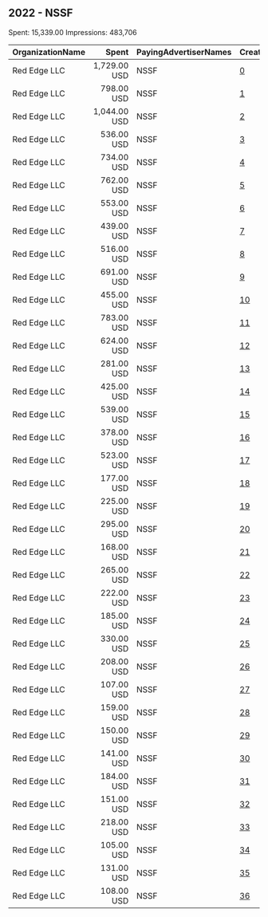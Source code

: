 ## 2022 - NSSF 
Spent: 15,339.00
Impressions: 483,706

|OrganizationName|Spent|PayingAdvertiserNames|CreativeUrls|Impressions|Genders|AgeBrackets|CountryCodes|BillingAddresses|CandidateBallotInformation|
|:---|---:|:---|:---|---:|:---|:---|:---|:---|:---|
|Red Edge LLC|1,729.00 USD|NSSF|[0](https://www.snap.com/political-ads/asset/55d57d92a2c94901e39082d8cec716b328a387db4ef5ca00c1f999cfbe9e9ffc?mediaType=mp4)|66,810|FEMALE|25-49|united states|"2300 Clarendon Blvd,Arlington,22201,US"||
|Red Edge LLC|798.00 USD|NSSF|[1](https://www.snap.com/political-ads/asset/c27b90e2373b7e6a9eae7c4fea4fe3343fe20fb8c9094f85b12ec3bbe84840e1?mediaType=mp4)|31,323|FEMALE|25+|united states|"2300 Clarendon Blvd,Arlington,22201,US"||
|Red Edge LLC|1,044.00 USD|NSSF|[2](https://www.snap.com/political-ads/asset/55d57d92a2c94901e39082d8cec716b328a387db4ef5ca00c1f999cfbe9e9ffc?mediaType=mp4)|25,426|FEMALE|25-49|united states|"2300 Clarendon Blvd,Arlington,22201,US"||
|Red Edge LLC|536.00 USD|NSSF|[3](https://www.snap.com/political-ads/asset/2052f6bce23a2545316d5a8897c0495d6bd83760cdcd6f17d833b59dcef4e4a9?mediaType=mp4)|23,624|FEMALE|25-49|united states|"2300 Clarendon Blvd,Arlington,22201,US"||
|Red Edge LLC|734.00 USD|NSSF|[4](https://www.snap.com/political-ads/asset/c27b90e2373b7e6a9eae7c4fea4fe3343fe20fb8c9094f85b12ec3bbe84840e1?mediaType=mp4)|21,001|FEMALE|25-49|united states|"2300 Clarendon Blvd,Arlington,22201,US"||
|Red Edge LLC|762.00 USD|NSSF|[5](https://www.snap.com/political-ads/asset/55d57d92a2c94901e39082d8cec716b328a387db4ef5ca00c1f999cfbe9e9ffc?mediaType=mp4)|19,452|FEMALE|25+|united states|"2300 Clarendon Blvd,Arlington,22201,US"||
|Red Edge LLC|553.00 USD|NSSF|[6](https://www.snap.com/political-ads/asset/6d2051839055601d9b376a8f8ab4c9cb9b135863fa55d14449309ca69ee324f8?mediaType=mp4)|18,500|FEMALE|25-49|united states|"2300 Clarendon Blvd,Arlington,22201,US"||
|Red Edge LLC|439.00 USD|NSSF|[7](https://www.snap.com/political-ads/asset/1618541b54fe36e095a583b8dfd48b3fcc4954c9292068575c4311a3da786c45?mediaType=mp4)|17,017|FEMALE|25+|united states|"2300 Clarendon Blvd,Arlington,22201,US"||
|Red Edge LLC|516.00 USD|NSSF|[8](https://www.snap.com/political-ads/asset/5ee293af0bd191b2c87683de0a8a67887f2f419ad86169ec168297b718040da4?mediaType=mp4)|17,016|FEMALE|25-49|united states|"2300 Clarendon Blvd,Arlington,22201,US"||
|Red Edge LLC|691.00 USD|NSSF|[9](https://www.snap.com/political-ads/asset/6d2051839055601d9b376a8f8ab4c9cb9b135863fa55d14449309ca69ee324f8?mediaType=mp4)|16,999|FEMALE|25-49|united states|"2300 Clarendon Blvd,Arlington,22201,US"||
|Red Edge LLC|455.00 USD|NSSF|[10](https://www.snap.com/political-ads/asset/1618541b54fe36e095a583b8dfd48b3fcc4954c9292068575c4311a3da786c45?mediaType=mp4)|16,666|FEMALE|25+|united states|"2300 Clarendon Blvd,Arlington,22201,US"||
|Red Edge LLC|783.00 USD|NSSF|[11](https://www.snap.com/political-ads/asset/18fd2c40dd54a6a531e45d96b25457ed8ba54976dbfaf9044acd30d268212fe8?mediaType=mp4)|16,119|FEMALE|25-49|united states|"2300 Clarendon Blvd,Arlington,22201,US"||
|Red Edge LLC|624.00 USD|NSSF|[12](https://www.snap.com/political-ads/asset/2052f6bce23a2545316d5a8897c0495d6bd83760cdcd6f17d833b59dcef4e4a9?mediaType=mp4)|13,378|FEMALE|25-49|united states|"2300 Clarendon Blvd,Arlington,22201,US"||
|Red Edge LLC|281.00 USD|NSSF|[13](https://www.snap.com/political-ads/asset/55d57d92a2c94901e39082d8cec716b328a387db4ef5ca00c1f999cfbe9e9ffc?mediaType=mp4)|12,676|FEMALE|25-49|united states|"2300 Clarendon Blvd,Arlington,22201,US"||
|Red Edge LLC|425.00 USD|NSSF|[14](https://www.snap.com/political-ads/asset/5ee293af0bd191b2c87683de0a8a67887f2f419ad86169ec168297b718040da4?mediaType=mp4)|12,426|FEMALE|25-49|united states|"2300 Clarendon Blvd,Arlington,22201,US"||
|Red Edge LLC|539.00 USD|NSSF|[15](https://www.snap.com/political-ads/asset/ed617c658cdd06d0e847d7b2b72bfc86d31e6a774aa60c72d4f94235744104d1?mediaType=mp4)|12,410|FEMALE|25-49|united states|"2300 Clarendon Blvd,Arlington,22201,US"||
|Red Edge LLC|378.00 USD|NSSF|[16](https://www.snap.com/political-ads/asset/d47fef179884d466fac7017574470347ebee8bb03f5624134b4f1c41a4389caa?mediaType=mp4)|12,394||35+|united states|"2300 Clarendon Blvd,Arlington,22201,US"||
|Red Edge LLC|523.00 USD|NSSF|[17](https://www.snap.com/political-ads/asset/55d57d92a2c94901e39082d8cec716b328a387db4ef5ca00c1f999cfbe9e9ffc?mediaType=mp4)|12,049|FEMALE|25-49|united states|"2300 Clarendon Blvd,Arlington,22201,US"||
|Red Edge LLC|177.00 USD|NSSF|[18](https://www.snap.com/political-ads/asset/2052f6bce23a2545316d5a8897c0495d6bd83760cdcd6f17d833b59dcef4e4a9?mediaType=mp4)|10,894|FEMALE|25-49|united states|"2300 Clarendon Blvd,Arlington,22201,US"||
|Red Edge LLC|225.00 USD|NSSF|[19](https://www.snap.com/political-ads/asset/55d57d92a2c94901e39082d8cec716b328a387db4ef5ca00c1f999cfbe9e9ffc?mediaType=mp4)|9,666|FEMALE|25+|united states|"2300 Clarendon Blvd,Arlington,22201,US"||
|Red Edge LLC|295.00 USD|NSSF|[20](https://www.snap.com/political-ads/asset/5ee293af0bd191b2c87683de0a8a67887f2f419ad86169ec168297b718040da4?mediaType=mp4)|8,456|FEMALE|25-49|united states|"2300 Clarendon Blvd,Arlington,22201,US"||
|Red Edge LLC|168.00 USD|NSSF|[21](https://www.snap.com/political-ads/asset/ed617c658cdd06d0e847d7b2b72bfc86d31e6a774aa60c72d4f94235744104d1?mediaType=mp4)|8,378|FEMALE|25+|united states|"2300 Clarendon Blvd,Arlington,22201,US"||
|Red Edge LLC|265.00 USD|NSSF|[22](https://www.snap.com/political-ads/asset/2052f6bce23a2545316d5a8897c0495d6bd83760cdcd6f17d833b59dcef4e4a9?mediaType=mp4)|7,873||35+|united states|"2300 Clarendon Blvd,Arlington,22201,US"||
|Red Edge LLC|222.00 USD|NSSF|[23](https://www.snap.com/political-ads/asset/c27b90e2373b7e6a9eae7c4fea4fe3343fe20fb8c9094f85b12ec3bbe84840e1?mediaType=mp4)|7,355|FEMALE|25-49|united states|"2300 Clarendon Blvd,Arlington,22201,US"||
|Red Edge LLC|185.00 USD|NSSF|[24](https://www.snap.com/political-ads/asset/2052f6bce23a2545316d5a8897c0495d6bd83760cdcd6f17d833b59dcef4e4a9?mediaType=mp4)|6,943|FEMALE|25-49|united states|"2300 Clarendon Blvd,Arlington,22201,US"||
|Red Edge LLC|330.00 USD|NSSF|[25](https://www.snap.com/political-ads/asset/55d57d92a2c94901e39082d8cec716b328a387db4ef5ca00c1f999cfbe9e9ffc?mediaType=mp4)|6,391|FEMALE|25-49|united states|"2300 Clarendon Blvd,Arlington,22201,US"||
|Red Edge LLC|208.00 USD|NSSF|[26](https://www.snap.com/political-ads/asset/55d57d92a2c94901e39082d8cec716b328a387db4ef5ca00c1f999cfbe9e9ffc?mediaType=mp4)|6,288|FEMALE|25-45|united states|"2300 Clarendon Blvd,Arlington,22201,US"||
|Red Edge LLC|107.00 USD|NSSF|[27](https://www.snap.com/political-ads/asset/ed617c658cdd06d0e847d7b2b72bfc86d31e6a774aa60c72d4f94235744104d1?mediaType=mp4)|5,813|FEMALE|25-49|united states|"2300 Clarendon Blvd,Arlington,22201,US"||
|Red Edge LLC|159.00 USD|NSSF|[28](https://www.snap.com/political-ads/asset/78ecdd1929d9e88fb8af99ee3166802cffa055644ddd8dedbfcc99fbb357b2cd?mediaType=mp4)|5,373|FEMALE|25-49|united states|"2300 Clarendon Blvd,Arlington,22201,US"||
|Red Edge LLC|150.00 USD|NSSF|[29](https://www.snap.com/political-ads/asset/55d57d92a2c94901e39082d8cec716b328a387db4ef5ca00c1f999cfbe9e9ffc?mediaType=mp4)|5,171|FEMALE|25-49|united states|"2300 Clarendon Blvd,Arlington,22201,US"||
|Red Edge LLC|141.00 USD|NSSF|[30](https://www.snap.com/political-ads/asset/c27b90e2373b7e6a9eae7c4fea4fe3343fe20fb8c9094f85b12ec3bbe84840e1?mediaType=mp4)|5,054||35+|united states|"2300 Clarendon Blvd,Arlington,22201,US"||
|Red Edge LLC|184.00 USD|NSSF|[31](https://www.snap.com/political-ads/asset/d47fef179884d466fac7017574470347ebee8bb03f5624134b4f1c41a4389caa?mediaType=mp4)|5,036|FEMALE|25-49|united states|"2300 Clarendon Blvd,Arlington,22201,US"||
|Red Edge LLC|151.00 USD|NSSF|[32](https://www.snap.com/political-ads/asset/9ccbdb60f2e92851b8897f5655c9d85bb6f63adf726e6f9f423f58ef4a285dd1?mediaType=mp4)|4,838|FEMALE|25+|united states|"2300 Clarendon Blvd,Arlington,22201,US"||
|Red Edge LLC|218.00 USD|NSSF|[33](https://www.snap.com/political-ads/asset/c27b90e2373b7e6a9eae7c4fea4fe3343fe20fb8c9094f85b12ec3bbe84840e1?mediaType=mp4)|3,997|FEMALE|25-45|united states|"2300 Clarendon Blvd,Arlington,22201,US"||
|Red Edge LLC|105.00 USD|NSSF|[34](https://www.snap.com/political-ads/asset/ed617c658cdd06d0e847d7b2b72bfc86d31e6a774aa60c72d4f94235744104d1?mediaType=mp4)|3,676||35+|united states|"2300 Clarendon Blvd,Arlington,22201,US"||
|Red Edge LLC|131.00 USD|NSSF|[35](https://www.snap.com/political-ads/asset/c27b90e2373b7e6a9eae7c4fea4fe3343fe20fb8c9094f85b12ec3bbe84840e1?mediaType=mp4)|3,627|FEMALE|25-49|united states|"2300 Clarendon Blvd,Arlington,22201,US"||
|Red Edge LLC|108.00 USD|NSSF|[36](https://www.snap.com/political-ads/asset/55d57d92a2c94901e39082d8cec716b328a387db4ef5ca00c1f999cfbe9e9ffc?mediaType=mp4)|3,591||35+|united states|"2300 Clarendon Blvd,Arlington,22201,US"||
